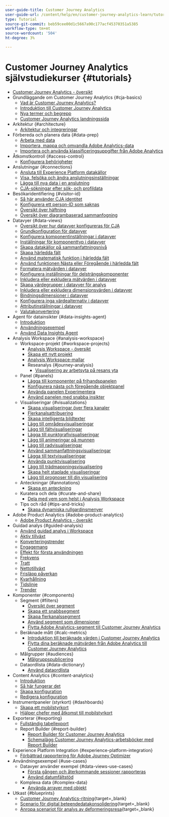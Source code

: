 ```yaml
---
user-guide-title: Customer Journey Analytics
user-guide-url: /content/help/en/customer-journey-analytics-learn/tutorials/overview.html
type: Tutorial
source-git-commit: beb59cee00d1c5667a90c177acf45370351a5385
workflow-type: tm+mt
source-wordcount: '504'
ht-degree: 3%

---
```



# Customer Journey Analytics självstudiekurser {#tutorials}

+ [Customer Journey Analytics - översikt](overview.md)
+ Grundläggande om Customer Journey Analytics {#cja-basics}
   + [Vad är Customer Journey Analytics?](cja-basics/what-is-customer-journey-analytics.md)
   + [Introduktion till Customer Journey Analytics](cja-basics/understanding-customer-journey-analytics.md)
   + [Nya termer och begrepp](cja-basics/new-terms-and-concepts-in-cja.md)
   + [Customer Journey Analytics landningssida](cja-basics/customer-journey-analytics-landing-page.md)
+ Arkitektur {#architecture}
   + [Arkitektur och integreringar](architecture/architecture-and-integrations-of-cja.md)
+ Förbereda och planera data {#data-prep}
   + [Arbeta med data](data-prep/working-with-data-in-cja.md)
   + [Importera, mappa och omvandla Adobe Analytics-data](data-prep/ingest-map-and-transform-adobe-analytics-data.md)
   + [Importera och använda klassificeringsuppgifter från Adobe Analytics](data-prep/ingest-and-use-analytics-classifications.md)
+ Åtkomstkontroll {#access-control}
   + [Konfigurera behörigheter](permissions/set-up-permissions.md)
+ Anslutningar {#connections}
   + [Ansluta till Experience Platform datakällor](connections/connecting-customer-journey-analytics-to-data-sources-in-platform.md)
   + [Visa, felsöka och ändra anslutningsinställningar](connections/connections-details-experience-in-cja.md)
   + [Lägga till nya data i en anslutning](connections/add-past-data-to-an-existing-connection-in-cja.md)
   + [CJA-sökningar efter sök- och profildata](connections/cja-lookup-data.md)
+ Besökaridentifiering {#visitor-id}
   + [Så här använder CJA identitet](visitor-id/understanding-how-customer-journey-analytics-uses-identity.md)
   + [Konfigurera ett person-ID som saknas](visitor-id/configure-missing-person-id.md)
   + [Översikt över häftning](visitor-id/overview-of-stitching.md)
   + [Översikt över diagrambaserad sammanfogning](visitor-id/graph-based-stitching-overview.md)
+ Datavyer {#data-views}
   + [Översikt över hur datavyer konfigureras för CJA](data-views/overview-of-configuring-data-views-for-cja.md)
   + [Grundkonfiguration för datavyer](data-views/basic-configuration-for-data-views.md)
   + [Konfigurera komponentinställningar i datavyer](data-views/configuring-component-settings-in-data-views.md)
   + [Inställningar för komponenttyp i datavyer](data-views/component-type-settings-in-data-views.md)
   + [Skapa datakällor på sammanfattningsnivå](data-views/create-summary-level-data-sources.md)
   + [Skapa härledda fält](data-views/derived-fields-in-cja.md)
   + [Använd matematisk funktion i härledda fält](data-views/use-the-math-function-in-derived-fields.md)
   + [Använd funktionen Nästa eller Föregående i härledda fält](data-views/use-the-next-previous-function-in-derived-fields.md)
   + [Formatera mätvärden i datavyer](data-views/formatting-metrics-in-data-views.md)
   + [Konfigurera inställningar för delsträngskomponenter](data-views/configure-substring-component-settings.md)
   + [Inkludera eller exkludera mätvärden i datavyer](data-views/include-or-exclude-metric-values-in-data-views.md)
   + [Skapa värdegrupper i datavyer för analys](data-views/creating-value-buckets-in-data-views-for-analysis.md)
   + [Inkludera eller exkludera dimensionsvärden i datavyer](data-views/include-or-exclude-dimension-values-in-data-views.md)
   + [Bindningsdimensioner i datavyer](data-views/binding-dimensions-in-data-views.md)
   + [Konfigurera inga värdealternativ i datavyer](data-views/configure-no-value-options-in-data-views.md)
   + [Attributinställningar i datavyer](data-views/attribution-settings-in-data-views.md)
   + [Valutakonvertering](data-views/currency-conversion.md)
+ Agent för datainsikter {#data-insights-agent}
   + [Introduktion](data-insights-agent/introduction-to-the-data-insights-agent.md)
   + [Användningsexempel](data-insights-agent/data-insights-agent-use-cases.md)
   + [Använd Data Insights Agent](data-insights-agent/use-the-data-insights-agent.md)
+ Analysis Workspace {#analysis-workspace}
   + Workspace-projekt {#workspace-projects}
      + [Analysis Workspace - översikt](analysis-workspace/workspace-projects/analysis-workspace-overview.md)
      + [Skapa ett nytt projekt](analysis-workspace/workspace-projects/build-a-new-project.md)
      + [Analysis Workspace-mallar](analysis-workspace/workspace-projects/analysis-workspace-templates.md)
      + Reseanalys {#journey-analysis}
         + [Visualisering av arbetsyta på resans yta](analysis-workspace/workspace-projects/journey-analysis/journey-canvas-viz.md)
   + Panel {#panels}
      + [Lägga till komponenter på frihandspanelen](analysis-workspace/panels/add-components-to-the-freeform-panel.md)
      + [Konfigurera nästa och föregående objektpanel](analysis-workspace/panels/configure-next-previous-item-panel.md)
      + [Använda panelen Experimentera](analysis-workspace/panels/use-the-experimentation-panel.md)
      + [Använd panelen med snabba insikter](analysis-workspace/panels/use-the-quick-insights-panel.md)
   + Visualiseringar {#visualizations}
      + [Skapa visualiseringar över flera kanaler](analysis-workspace/visualizations/creating-cross-channel-visualizations-in-customer-journey-analytics.md)
      + [Flerkanalsattribuering](analysis-workspace/visualizations/cross-channel-attribution-in-customer-journey-analytics.md)
      + [Skapa intelligenta bildtexter](analysis-workspace/visualizations/intelligent-captions.md)
      + [Lägg till områdesvisualiseringar](analysis-workspace/visualizations/add-area-visualizations.md)
      + [Lägg till fältvisualiseringar](analysis-workspace/visualizations/add-bar-visualizations.md)
      + [Lägga till punktgrafivisualiseringar](analysis-workspace/visualizations/add-bullet-graph-visualizations.md)
      + [Lägg till animeringar på munnen](analysis-workspace/visualizations/add-donut-visualizations.md)
      + [Lägg till radvisualiseringar](analysis-workspace/visualizations/add-line-visualizations.md)
      + [Använd sammanfattningsvisualiseringar](analysis-workspace/visualizations/use-summary-visualizations.md)
      + [Lägga till textvisualiseringar](analysis-workspace/visualizations/add-text-visualizations.md)
      + [Använda punktvisualisering](analysis-workspace/visualizations/use-scatterplot-visualizations.md)
      + [Lägg till trädmappningsvisualisering](analysis-workspace/visualizations/add-treemap-visualizations.md)
      + [Skapa helt staplade visualiseringar](analysis-workspace/visualizations/create-stacked-visualizations.md)
      + [Lägg till prognoser till din visualisering](analysis-workspace/visualizations/forecasting.md)
   + Anteckningar {#annotations}
      + [Skapa en anteckning](analysis-workspace/annotations/create-an-annotation.md)
   + Kuratera och dela {#curate-and-share}
      + [Dela med vem som helst i Analysis Workspace](analysis-workspace/curate-and-share/share-with-anyone-in-analysis-workspace.md)
   + Tips och råd {#tips-and-tricks}
      + [Skapa dynamiska rullgardinsmenyer](analysis-workspace/tips-and-tricks/dynamic-drop-downs.md)
+ Adobe Product Analytics {#adobe-product-analytics}
   + [Adobe Product Analytics - översikt](adobe-product-analytics/adobe-product-analytics-overview.md)
+ Guidad analys {#guided-analysis}
   + [Använd guidad analys i Workspace](guided-analysis/guided-analysis-in-workspace.md)
   + [Aktiv tillväxt](guided-analysis/active-growth.md)
   + [Konverteringstrender](guided-analysis/conversion-trends.md)
   + [Engagemang](guided-analysis/engagement.md)
   + [Effekt för första användningen](guided-analysis/first-use-impact.md)
   + [Frekvens](guided-analysis/frequency.md)
   + [Tratt](guided-analysis/funnel.md)
   + [Nettotillväxt](guided-analysis/net-growth.md)
   + [Frisläpp påverkan](guided-analysis/release-impact.md)
   + [Kvarhållning](guided-analysis/retention.md)
   + [Tidslinje](guided-analysis/timeline.md)
   + [Trender](guided-analysis/trends.md)
+ Komponenter {#components}
   + Segment {#filters}
      + [Översikt över segment](components/filters/introduction-to-filters-in-cja.md)
      + [Skapa ett snabbsegment](components/filters/create-a-quick-filter.md)
      + [Skapa flerkanalssegment](components/filters/creating-cross-channel-filters-in-customer-journey-analytics.md)
      + [Använd segment som dimensioner](components/filters/use-filters-as-dimensions.md)
      + [Flytta Adobe Analytics-segment till Customer Journey Analytics](components/filters/moving-adobe-analytics-segments-to-customer-journey-analytics.md)
   + Beräknade mått {#calc-metrics}
      + [Introduktion till beräknade värden i Customer Journey Analytics](components/calc-metrics/introduction-to-calculated-metrics-in-customer-journey-analytics.md)
      + [Flytta dina beräknade mätvärden från Adobe Analytics till Customer Journey Analytics](components/calc-metrics/moving-your-calculated-metrics-from-adobe-analytics-to-customer-journey-analytics.md)
   + Målgrupper {#audiences}
      + [Målgruppspublicering](components/audiences/audience-publishing-for-cja.md)
   + Dataordlista {#data-dictionary}
      + [Använd dataordlista](components/data-dictionary/use-data-dictionary.md)
+ Content Analytics {#content-analytics}
   + [Introduktion](content-analytics/introduction-to-content-analytics.md)
   + [Så här fungerar det](content-analytics/how-it-works.md)
   + [Skapa konfiguration](content-analytics/create-configuration.md)
   + [Redigera konfiguration](content-analytics/edit-configuration.md)
+ Instrumentpaneler (styrkort) {#dashboards}
   + [Skapa ett mobilstyrkort](dashboards/create-a-mobile-scorecard.md)
   + [Hjälper chefer med åtkomst till mobilstyrkort](dashboards/assist-executives-to-access-mobile-scorecards.md)
+ Exporterar {#exporting}
   + [Fullständig tabellexport](exporting/full-table-export.md)
   + Report Builder {#report-builder}
      + [Report Builder för Customer Journey Analytics](exporting/report-builder/report-builder-for-customer-journey-analytics.md)
      + [Schemalägg Customer Journey Analytics-arbetsböcker med Report Builder](exporting/report-builder/schedule-cja-workbooks-using-report-builder.md)
+ Experience Platform Integration {#experience-platform-integration}
   + [Förbättrad rapportering för Adobe Journey Optimizer](experience-platform-integration/enhanced-reporting-for-adobe-journey-optimizer.md)
+ Användningsexempel {#use-cases}
   + Datavyer använder exempel {#data-views-use-cases}
      + [Första gången och återkommande sessioner rapporteras](use-cases/data-views-use-cases/first-time-and-returning-sessions.md)
      + [Använd datumfältstöd](use-cases/data-views-use-cases/leverage-date-field-support.md)
   + Komplexa data {#complex-data}
      + [Använda arrayer med objekt](use-cases/complex-data/object-arrays-in-cja.md)
+ Utkast {#blueprints}
   + [Customer Journey Analytics-ritning](https://experienceleague.adobe.com/en/docs/blueprints-learn/architecture/customer-journey-analytics/overview){target=_blank}
   + [Scenario för digital beteendedatakonsolidering](https://experienceleague.adobe.com/en/docs/analytics-platform/using/cja-usecases/cross-channel/cross-channel){target=_blank}
   + [Anropa scenariot för analys av deformeringsresa](https://experienceleague.adobe.com/en/docs/analytics-platform/using/cja-usecases/cross-channel/call-center){target=_blank}
